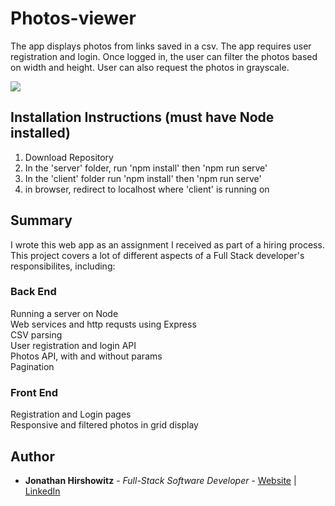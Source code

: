 # Photos-viewer

The app displays photos from links saved in a csv. The app requires user registration and login. Once logged in, the user can filter the photos based on width and height. User can also request the photos in grayscale.

<image src="./client/src/assets/photos-viewer.png">

##  Installation Instructions (must have Node installed)

1. Download Repository
2. In the 'server' folder, run 'npm install' then 'npm run serve'
3. In the 'client' folder run 'npm install' then 'npm run serve'
4. in browser, redirect to localhost where 'client' is running on

## Summary
I wrote this web app as an assignment I received as part of a hiring process.
This project covers a lot of different aspects of a Full Stack developer's responsibilites, including:

### Back End
Running a server on Node  
Web services and http requsts using Express  
CSV parsing  
User registration and login API  
Photos API, with and without params  
Pagination

### Front End
Registration and Login pages  
Responsive and filtered photos in grid display  

## Author

* **Jonathan Hirshowitz** - *Full-Stack Software Developer* - [Website](https://jonathan-hirshowitz-portfolio.firebaseapp.com/) | [LinkedIn](https://www.linkedin.com/in/jonathan-hirshowitz/)